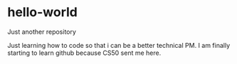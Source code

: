 # hello-world
Just another repository

Just learning how to code so that i can be a better technical PM. 
I am finally starting to learn github because CS50 sent me here.
